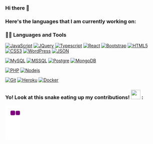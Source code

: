 ### Hi there 👋

### Here's the languages that I am currently working on:

### 👨‍💻 Languages and Tools

[![JavaScript](https://img.shields.io/badge/-JavaScript-black?style=flat&logo=javascript&link=https://github.com/ricardotavaresit)](https://github.com/ricardotavaresit) 
[![JQuery](https://img.shields.io/badge/-JQuery-blue?style=flat&logo=jquery&link=https://github.com/ricardotavaresit)](https://github.com/ricardotavaresit) 
[![Typescript](https://img.shields.io/badge/-TypeScript-white?style=flat&logo=typescript&link=https://github.com/ricardotavaresit)](https://github.com/ricardotavaresit)
[![React](https://img.shields.io/badge/-React-black?style=flat&logo=react&link=https://github.com/ricardotavaresit)](https://github.com/ricardotavaresit) 
[![Bootstrap](https://img.shields.io/badge/-Bootstrap-563D7C?style=flat&logo=bootstrap&link=https://github.com/ricardotavaresit)](https://github.com/ricardotavaresit) 
[![HTML5](https://img.shields.io/badge/-HTML5-E34F26?style=flat&logo=html5&logoColor=white&link=https://github.com/ricardotavaresit)](https://github.com/ricardotavaresit) 
[![CSS3](https://img.shields.io/badge/-CSS3-1572B6?style=flat&logo=css3&link=https://github.com/ricardotavaresit)](https://github.com/ricardotavaresit) 
[![WordPress](https://img.shields.io/badge/-WordPress-blue?style=flat&logo=wordpress&link=https://github.com/ricardotavaresit)](https://github.com/ricardotavaresit) 
[![JSON](https://img.shields.io/badge/-json-02569B?style=flat&logo=json&link=https://github.com/ricardotavaresit)](https://github.com/ricardotavaresit)

[![MySQL](https://img.shields.io/badge/-MySQL-black?style=flat&logo=mysql&link=https://github.com/ricardotavaresit)](https://github.com/ricardotavaresit)
[![MSSQL](https://img.shields.io/badge/-MSSQL-black?style=flat&logo=MSSQL&link=https://github.com/ricardotavaresit)](https://github.com/ricardotavaresit)
[![Postgre](https://img.shields.io/badge/PostgreSQL-316192?style=for-the-badge&logo=postgresql&logoColor=white&link=https://github.com/ricardotavaresit)](https://github.com/ricardotavaresit)
[![MongoDB](https://img.shields.io/badge/-MongoDB-FCA121?style=flat&logo=mongodb&link=https://github.com/ricardotavaresit)](https://github.com/ricardotavaresit)

[![PHP](https://img.shields.io/badge/PHP-777BB4?style=for-the-badge&logo=php&logoColor=white&link=https://github.com/ricardotavaresit)](https://github.com/ricardotavaresit)
[![Nodejs](https://img.shields.io/badge/-Nodejs-green?style=flat&logo=Node.js&link=https://github.com/ricardotavaresit)](https://github.com/ricardotavaresit) 

[![Git](https://img.shields.io/badge/-Git-black?style=flat&logo=git&link=https://github.com/ricardotavaresit)](https://github.com/ricardotavaresit) 
[![Heroku](https://img.shields.io/badge/-Heroku-gray?style=flat&logo=heroku&link=https://github.com/ricardotavaresit)](https://github.com/ricardotavaresit) 
[![Docker](https://img.shields.io/badge/-Docker-black?style=flat&logo=docker&link=https://github.com/ricardotavaresit)](https://github.com/ricardotavaresit)



### Yo! Look at this snake eating up my contributions! <img src= "https://c.tenor.com/BczFoyx41WoAAAAj/swallowed-the-mighty-ones.gif" width= "30" height= "30">  :

![snake gif](https://github.com/AvidCoder101/AvidCoder101/blob/output/github-contribution-grid-snake.gif)
